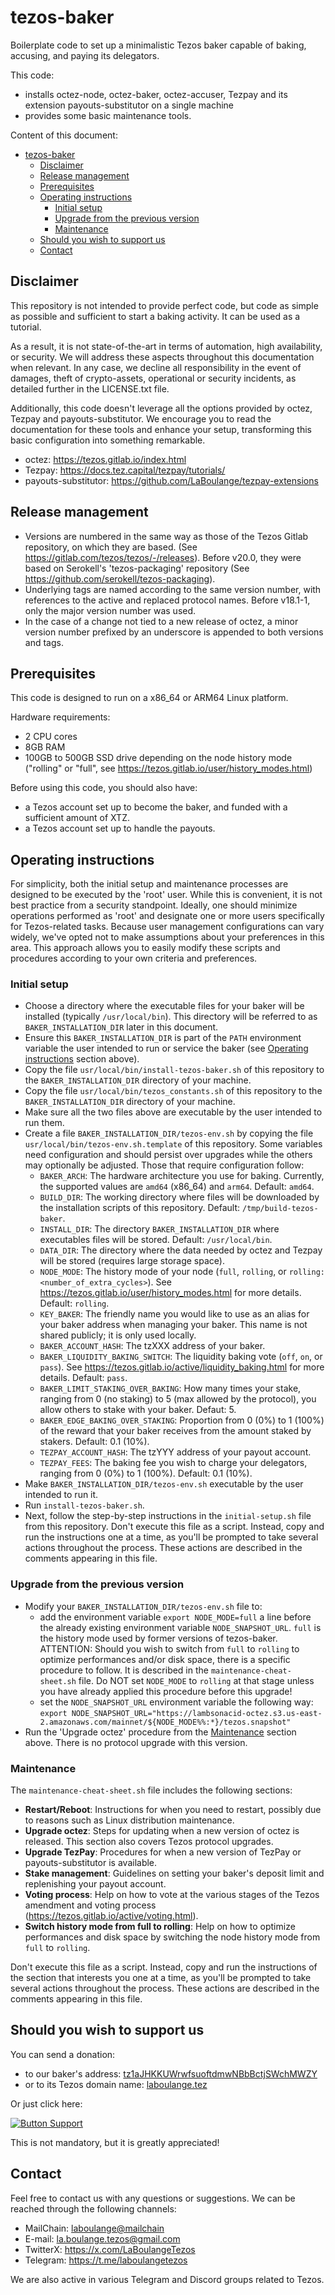 # tezos-baker
Boilerplate code to set up a minimalistic Tezos baker capable of baking, accusing, and paying its delegators.

This code:
- installs octez-node, octez-baker, octez-accuser, Tezpay and its extension payouts-substitutor on a single machine
- provides some basic maintenance tools.

Content of this document:
- [tezos-baker](#tezos-baker)
  * [Disclaimer](#disclaimer)
  * [Release management](#release-management)
  * [Prerequisites](#prerequisites)
  * [Operating instructions](#operating-instructions)
    + [Initial setup](#initial-setup)
    + [Upgrade from the previous version](#upgrade-from-the-previous-version)
    + [Maintenance](#maintenance)
  * [Should you wish to support us](#should-you-wish-to-support-us)
  * [Contact](#contact)


## Disclaimer

This repository is not intended to provide perfect code, but code as simple as possible and sufficient to start a baking activity. It can be used as a tutorial.

As a result, it is not state-of-the-art in terms of automation, high availability, or security. We will address these aspects throughout this documentation when relevant. In any case, we decline all responsibility in the event of damages, theft of crypto-assets, operational or security incidents, as detailed further in the LICENSE.txt file.

Additionally, this code doesn't leverage all the options provided by octez, Tezpay and payouts-substitutor. We encourage you to read the documentation for these tools and enhance your setup, transforming this basic configuration into something remarkable.
- octez: https://tezos.gitlab.io/index.html
- Tezpay: https://docs.tez.capital/tezpay/tutorials/ 
- payouts-substitutor: https://github.com/LaBoulange/tezpay-extensions


## Release management

- Versions are numbered in the same way as those of the Tezos Gitlab repository, on which they are based. (See https://gitlab.com/tezos/tezos/-/releases). Before v20.0, they were based on Serokell's 'tezos-packaging' repository (See https://github.com/serokell/tezos-packaging).
- Underlying tags are named according to the same version number, with references to the active and replaced protocol names. Before v18.1-1, only the major version number was used.
- In the case of a change not tied to a new release of octez, a minor version number prefixed by an underscore is appended to both versions and tags.


## Prerequisites

This code is designed to run on a x86_64 or ARM64 Linux platform.

Hardware requirements:
- 2 CPU cores
- 8GB RAM
- 100GB to 500GB SSD drive depending on the node history mode ("rolling" or "full", see https://tezos.gitlab.io/user/history_modes.html)

Before using this code, you should also have:
- a Tezos account set up to become the baker, and funded with a sufficient amount of XTZ.
- a Tezos account set up to handle the payouts.


## Operating instructions

For simplicity, both the initial setup and maintenance processes are designed to be executed by the 'root' user. While this is convenient, it is not best practice from a security standpoint. Ideally, one should minimize operations performed as 'root' and designate one or more users specifically for Tezos-related tasks. Because user management configurations can vary widely, we've opted not to make assumptions about your preferences in this area. This approach allows you to easily modify these scripts and procedures according to your own criteria and preferences.


### Initial setup

- Choose a directory where the executable files for your baker will be installed (typically `/usr/local/bin`). This directory will be referred to as `BAKER_INSTALLATION_DIR` later in this document.
- Ensure this `BAKER_INSTALLATION_DIR` is part of the `PATH` environment variable the user intended to run or service the baker (see [Operating instructions](#operating-instructions) section above).
- Copy the file `usr/local/bin/install-tezos-baker.sh` of this repository to the `BAKER_INSTALLATION_DIR` directory of your machine.
- Copy the file `usr/local/bin/tezos_constants.sh` of this repository to the `BAKER_INSTALLATION_DIR` directory of your machine.
- Make sure all the two files above are executable by the user intended to run them.
- Create a file `BAKER_INSTALLATION_DIR/tezos-env.sh` by copying the file `usr/local/bin/tezos-env.sh.template` of this repository. Some variables need configuration and should persist over upgrades while the others may optionally be adjusted. Those that require configuration follow:
    - `BAKER_ARCH`: The hardware architecture you use for baking. Currently, the supported values are `amd64` (x86_64) and `arm64`. Default: `amd64`.
    - `BUILD_DIR`: The working directory where files will be downloaded by the installation scripts of this repository. Default: `/tmp/build-tezos-baker`.
    - `INSTALL_DIR`: The directory `BAKER_INSTALLATION_DIR` where executables files will be stored. Default: `/usr/local/bin`.
    - `DATA_DIR`: The directory where the data needed by octez and Tezpay will be stored (requires large storage space).
    - `NODE_MODE`: The history mode of your node (`full`, `rolling`, or `rolling:<number_of_extra_cycles>`). See https://tezos.gitlab.io/user/history_modes.html for more details. Default: `rolling`.
    - `KEY_BAKER`: The friendly name you would like to use as an alias for your baker address when managing your baker. This name is not shared publicly; it is only used locally.
    - `BAKER_ACCOUNT_HASH`: The tzXXX address of your baker.
    - `BAKER_LIQUIDITY_BAKING_SWITCH`: The liquidity baking vote (`off`, `on`, or `pass`). See https://tezos.gitlab.io/active/liquidity_baking.html for more details. Default: `pass`.
    - `BAKER_LIMIT_STAKING_OVER_BAKING`: How many times your stake, ranging from 0 (no staking) to 5 (max allowed by the protocol), you allow others to stake with your baker. Defaut: 5.
    - `BAKER_EDGE_BAKING_OVER_STAKING`: Proportion from 0 (0%) to 1 (100%) of the reward that your baker receives from the amount staked by stakers. Default: 0.1 (10%).
    - `TEZPAY_ACCOUNT_HASH`: The tzYYY address of your payout account.
    - `TEZPAY_FEES`: The baking fee you wish to charge your delegators, ranging from 0 (0%) to 1 (100%). Default: 0.1 (10%).
- Make `BAKER_INSTALLATION_DIR/tezos-env.sh` executable by the user intended to run it.
- Run `install-tezos-baker.sh`.
- Next, follow the step-by-step instructions in the `initial-setup.sh` file from this repository. Don't execute this file as a script. Instead, copy and run the instructions one at a time, as you'll be prompted to take several actions throughout the process. These actions are described in the comments appearing in this file.


### Upgrade from the previous version

- Modify your `BAKER_INSTALLATION_DIR/tezos-env.sh` file to:
    - add the environment variable `export NODE_MODE=full` a line before the already existing environment variable `NODE_SNAPSHOT_URL`. `full` is the history mode used by former versions of tezos-baker. ATTENTION: Should you wish to switch from `full` to `rolling` to optimize performances and/or disk space, there is a specific procedure to follow. It is described in the `maintenance-cheat-sheet.sh` file. Do NOT set `NODE_MODE` to `rolling` at that stage unless you have already applied this procedure before this upgrade! 
    - set the `NODE_SNAPSHOT_URL` environment variable the following way:<br />`export NODE_SNAPSHOT_URL="https://lambsonacid-octez.s3.us-east-2.amazonaws.com/mainnet/${NODE_MODE%%:*}/tezos.snapshot"`
- Run the 'Upgrade octez' procedure from the [Maintenance](#maintenance) section above. There is no protocol upgrade with this version.


### Maintenance

The `maintenance-cheat-sheet.sh` file includes the following sections:
- **Restart/Reboot**: Instructions for when you need to restart, possibly due to reasons such as Linux distribution maintenance.
- **Upgrade octez**: Steps for updating when a new version of octez is released. This section also covers Tezos protocol upgrades.
- **Upgrade TezPay**: Procedures for when a new version of TezPay or payouts-substitutor is available.
- **Stake management**: Guidelines on setting your baker's deposit limit and replenishing your payout account.
- **Voting process**: Help on how to vote at the various stages of the Tezos amendment and voting process (https://tezos.gitlab.io/active/voting.html).
- **Switch history mode from full to rolling**: Help on how to optimize performances and disk space by switching the node history mode from `full` to `rolling`.

Don't execute this file as a script. Instead, copy and run the instructions of the section that interests you one at a time, as you'll be prompted to take several actions throughout the process. These actions are described in the comments appearing in this file.


## Should you wish to support us

You can send a donation:
- to our baker's address: [tz1aJHKKUWrwfsuoftdmwNBbBctjSWchMWZY](https://tzkt.io/tz1aJHKKUWrwfsuoftdmwNBbBctjSWchMWZY/schedule)
- or to its Tezos domain name: [laboulange.tez](https://tzkt.io/laboulange.tez/schedule)

Or just click here: 

[![Button Support]][Link Support] 

This is not mandatory, but it is greatly appreciated!

[Button Support]: https://img.shields.io/badge/Support_La_Boulange!_(5_XTZ)-007bff?style=for-the-badge
[Link Support]: https://tezos-share.stroep.nl/?id=tfLn0 'Support La Boulange (5 XTZ)'

## Contact

Feel free to contact us with any questions or suggestions. We can be reached through the following channels:
- MailChain: [laboulange@mailchain](https://app.mailchain.com/)
- E-mail: la.boulange.tezos@gmail.com
- TwitterX: https://x.com/LaBoulangeTezos
- Telegram: https://t.me/laboulangetezos

We are also active in various Telegram and Discord groups related to Tezos.
